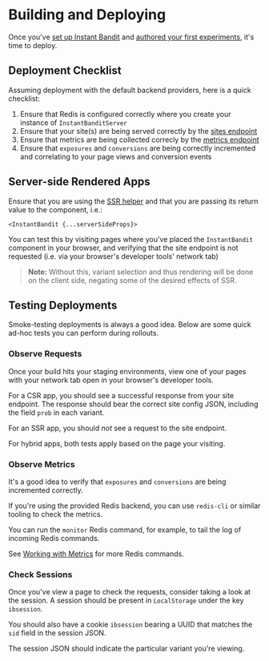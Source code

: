 # Building and Deploying
Once you've [set up Instant Bandit](../setup/overview.md) and [authored your first experiments](./authoring-experiments.md), it's time to deploy.

## Deployment Checklist
Assuming deployment with the default backend providers, here is a quick checklist:

1. Ensure that Redis is configured correctly where you create your instance of `InstantBanditServer`
2. Ensure that your site(s) are being served correctly by the [sites endpoint](../setup/site-endpoint.md)
3. Ensure that metrics are being collected correcly by the [metrics endpoint](../setup/metrics-endpoint.md)
4. Ensure that `exposures` and `conversions` are being correctly incremented and correlating to your page views and conversion events


## Server-side Rendered Apps
Ensure that you are using the [SSR helper](../setup/server-side-rendering.md) and that you are passing its return value to the component, i.e.:

```tsx
<InstantBandit {...serverSideProps}>
```

You can test this by visiting pages where you've placed the `InstantBandit` component in your browser, and verifying that the site endpoint is not requested (i.e. via your browser's developer tools' network tab)

> **Note:** Without this, variant selection and thus rendering will be done on the client side, negating some of the desired effects of SSR.


## Testing Deployments
Smoke-testing deployments is always a good idea. Below are some quick ad-hoc tests you can perform during rollouts.

### Observe Requests
Once your build hits your staging environments, view one of your pages with your network tab open in your browser's developer tools.

For a CSR app, you should see a successful response from your site endpoint. The response should bear the correct site config JSON, including the field `prob` in each variant.

For an SSR app, you should _not_ see a request to the site endpoint.

For hybrid apps, both tests apply based on the page your visiting.


### Observe Metrics
It's a good idea to verify that `exposures` and `conversions` are being incremented correctly.

If you're using the provided Redis backend, you can use `redis-cli` or similar tooling to check the metrics.

You can run the `monitor` Redis command, for example, to tail the log of incoming Redis commands.

See [Working with Metrics](./working-with-metrics.md) for more Redis commands.


### Check Sessions
Once you've view a page to check the requests, consider taking a look at the session. A session should be present in `LocalStorage` under the key `ibsession`.

You should also have a cookie `ibsession` bearing a UUID that matches the `sid` field in the session JSON.

The session JSON should indicate the particular variant you're viewing.
